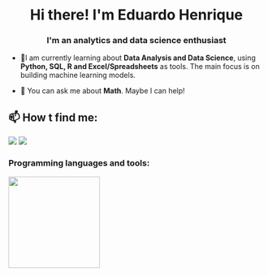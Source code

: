 <h1 align="center">Hi there! I'm Eduardo Henrique</h1>

<h3 align="center">I'm an analytics and data science enthusiast</h3>

- 🌱I am currently learning about **Data Analysis and Data Science**, using **Python, SQL, R and Excel/Spreadsheets** as tools. The main focus is on building machine learning models.

- 💬 You can ask me about **Math**. Maybe I can help!

## 📫 How t find me:

<div>

<a href = "mailto:drdhenrique@gmail.com"><img src="https://img.shields.io/badge/Gmail-D14836?style=for-the-badge&logo=gmail&logoColor=white" target="_blank"></a>
<a href="https://www.linkedin.com/in/oeduardohenrique" target="_blank"><img src="https://img.shields.io/badge/-LinkedIn-%230077B5?style=for-the-badge&logo=linkedin&logoColor=white" target="_blank"></a>   
</div>

<h3 align="left">Programming languages and tools:</h3>

<div>
<a href="https://github.com/drdhenrique">
<img height="180em" src="https://github-readme-stats.vercel.app/api/top-langs/?username=drdhenrique&layout=compact&langs_count=7&theme=dracula"/>

